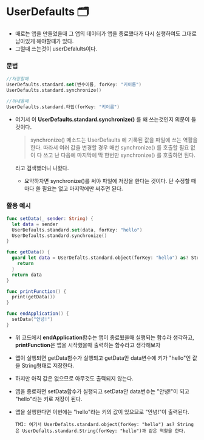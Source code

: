# UserDefaults 🗂

+ 때로는 앱을 만들었을때 그 앱의 데이터가 앱을 종료했다가 다시 실행하여도 그대로 남아있게 해야할때가 있다.
+ 그럴때 쓰는것이 userDefalults이다.

### 문법

```swift
//저장할때
UserDefaults.standard.set(변수이름, forKey: "키이름")
UserDefaults.standard.synchronize()

//꺼내올때
UserDefaults.standard.타입(forKey: "키이름")
```

+ 여기서 이 **UserDefaults.standard.synchronize()** 를 왜 쓰는것인지 의문이 들것이다.

  > synchronize() 메소드는 UserDefaults 에 기록된 값을 파일에 쓰는 역활을 한다. 따라서 여러 값을 변경할 경우 매번 synchronize() 를 호출할 필요 없이 다 쓰고 난 다음에 마지막에 딱 한번만 synchronize() 를 호출하면 된다.

  라고 검색했더니 나왔다.

  + 요약하자면 synchronize()를 써야 파일에 저장을 한다는 것이다. 단 수정할 때마다 쓸 필요는 없고 마지막에만 써주면 된다.
  
    

### 활용 예시

```swift
func setData(_ sender: String) {
  let data = sender
  UserDefaults.standard.set(data, forKey: "hello")
  UserDefaults.standard.synchronize()
}

func getData() {
  guard let data = UserDefalts.standard.object(forKey: "hello") as? String else {
    return
  }
  return data
}

func printFunction() {
  print(getData())
}

func endApplication() {
  setData("안녕!")
}
```

+ 위 코드에서 **endApplication**함수는 앱이 종료됬을때 실행되는 함수라 생각하고, **printFunction**은 앱을 시작했을때 출력하는 함수라고 생각해보자

+ 앱이 실행되면 getData함수가 실행되고 getData안 data변수에 키가 "hello"인 값을 String형태로 저장한다. 

+ 하지만 아직 값은 없으므로 아무것도 출력되지 않는다.

+ 앱을 종료하면  setData함수가 실행되고 setData안 data변수는 "안녕!"이 되고 "hello"라는 키로 저장이 된다. 

+ 앱을 실행한다면 이번에는 "hello"라는 키의 값이 있으므로 "안녕!"이 출력된다.

  `TMI: 여기서 UserDefalts.standard.object(forKey: "hello") as? String은 UserDefalts.standard.String(forKey: "hello")과 같은 역할을 한다.`

  





